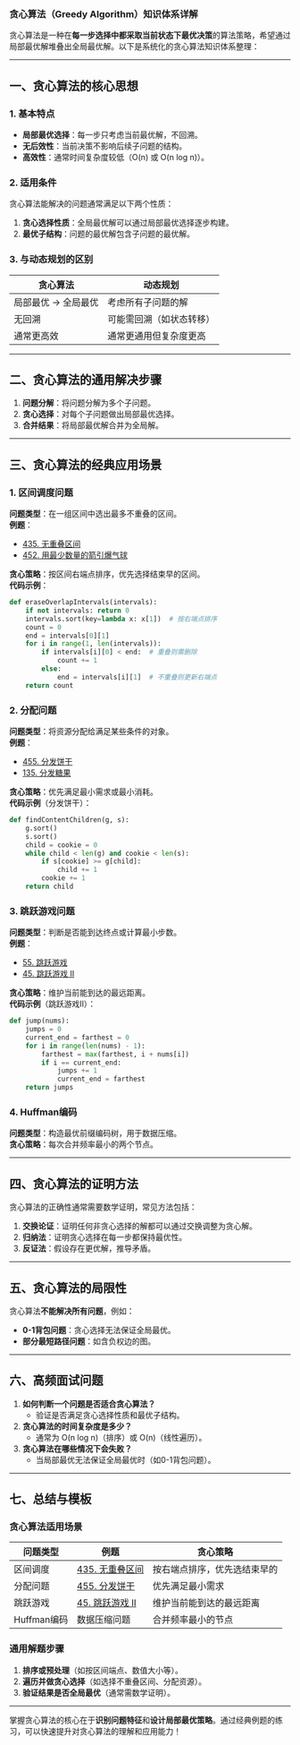 ### **贪心算法（Greedy Algorithm）知识体系详解**

贪心算法是一种在**每一步选择中都采取当前状态下最优决策**的算法策略，希望通过局部最优解堆叠出全局最优解。以下是系统化的贪心算法知识体系整理：

---

## **一、贪心算法的核心思想**
### **1. 基本特点**
- **局部最优选择**：每一步只考虑当前最优解，不回溯。
- **无后效性**：当前决策不影响后续子问题的结构。
- **高效性**：通常时间复杂度较低（O(n) 或 O(n log n)）。

### **2. 适用条件**
贪心算法能解决的问题通常满足以下两个性质：
1. **贪心选择性质**：全局最优解可以通过局部最优选择逐步构建。
2. **最优子结构**：问题的最优解包含子问题的最优解。

### **3. 与动态规划的区别**
| **贪心算法**               | **动态规划**                  |
|---------------------------|------------------------------|
| 局部最优 → 全局最优        | 考虑所有子问题的解           |
| 无回溯                    | 可能需回溯（如状态转移）     |
| 通常更高效                | 通常更通用但复杂度更高       |

---

## **二、贪心算法的通用解决步骤**
1. **问题分解**：将问题分解为多个子问题。
2. **贪心选择**：对每个子问题做出局部最优选择。
3. **合并结果**：将局部最优解合并为全局解。

---

## **三、贪心算法的经典应用场景**
### **1. 区间调度问题**
**问题类型**：在一组区间中选出最多不重叠的区间。  
**例题**：  
- [435. 无重叠区间](https://leetcode.com/problems/non-overlapping-intervals/)  
- [452. 用最少数量的箭引爆气球](https://leetcode.com/problems/minimum-number-of-arrows-to-burst-balloons/)  

**贪心策略**：按区间右端点排序，优先选择结束早的区间。  
**代码示例**：
```python
def eraseOverlapIntervals(intervals):
    if not intervals: return 0
    intervals.sort(key=lambda x: x[1])  # 按右端点排序
    count = 0
    end = intervals[0][1]
    for i in range(1, len(intervals)):
        if intervals[i][0] < end:  # 重叠则需删除
            count += 1
        else:
            end = intervals[i][1]  # 不重叠则更新右端点
    return count
```

### **2. 分配问题**
**问题类型**：将资源分配给满足某些条件的对象。  
**例题**：  
- [455. 分发饼干](https://leetcode.com/problems/assign-cookies/)  
- [135. 分发糖果](https://leetcode.com/problems/candy/)  

**贪心策略**：优先满足最小需求或最小消耗。  
**代码示例**（分发饼干）：
```python
def findContentChildren(g, s):
    g.sort()
    s.sort()
    child = cookie = 0
    while child < len(g) and cookie < len(s):
        if s[cookie] >= g[child]:
            child += 1
        cookie += 1
    return child
```

### **3. 跳跃游戏问题**
**问题类型**：判断是否能到达终点或计算最小步数。  
**例题**：  
- [55. 跳跃游戏](https://leetcode.com/problems/jump-game/)  
- [45. 跳跃游戏 II](https://leetcode.com/problems/jump-game-ii/)  

**贪心策略**：维护当前能到达的最远距离。  
**代码示例**（跳跃游戏II）：
```python
def jump(nums):
    jumps = 0
    current_end = farthest = 0
    for i in range(len(nums) - 1):
        farthest = max(farthest, i + nums[i])
        if i == current_end:
            jumps += 1
            current_end = farthest
    return jumps
```

### **4.  Huffman编码**
**问题类型**：构造最优前缀编码树，用于数据压缩。  
**贪心策略**：每次合并频率最小的两个节点。

---

## **四、贪心算法的证明方法**
贪心算法的正确性通常需要数学证明，常见方法包括：
1. **交换论证**：证明任何非贪心选择的解都可以通过交换调整为贪心解。
2. **归纳法**：证明贪心选择在每一步都保持最优性。
3. **反证法**：假设存在更优解，推导矛盾。

---

## **五、贪心算法的局限性**
贪心算法**不能解决所有问题**，例如：
- **0-1背包问题**：贪心选择无法保证全局最优。
- **部分最短路径问题**：如含负权边的图。

---

## **六、高频面试问题**
1. **如何判断一个问题是否适合贪心算法？**  
   - 验证是否满足贪心选择性质和最优子结构。
2. **贪心算法的时间复杂度是多少？**  
   - 通常为 O(n log n)（排序）或 O(n)（线性遍历）。
3. **贪心算法在哪些情况下会失败？**  
   - 当局部最优无法保证全局最优时（如0-1背包问题）。

---

## **七、总结与模板**
### **贪心算法适用场景**
| **问题类型**       | **例题**                                                                 | **贪心策略**                     |
|--------------------|-------------------------------------------------------------------------|----------------------------------|
| 区间调度           | [435. 无重叠区间](https://leetcode.com/problems/non-overlapping-intervals/) | 按右端点排序，优先选结束早的     |
| 分配问题           | [455. 分发饼干](https://leetcode.com/problems/assign-cookies/)           | 优先满足最小需求                 |
| 跳跃游戏           | [45. 跳跃游戏 II](https://leetcode.com/problems/jump-game-ii/)           | 维护当前能到达的最远距离         |
|  Huffman编码       | 数据压缩问题                                                            | 合并频率最小的节点               |

### **通用解题步骤**
1. **排序或预处理**（如按区间端点、数值大小等）。
2. **遍历并做贪心选择**（如选择不重叠区间、分配资源）。
3. **验证结果是否全局最优**（通常需数学证明）。

---

掌握贪心算法的核心在于**识别问题特征**和**设计局部最优策略**。通过经典例题的练习，可以快速提升对贪心算法的理解和应用能力！